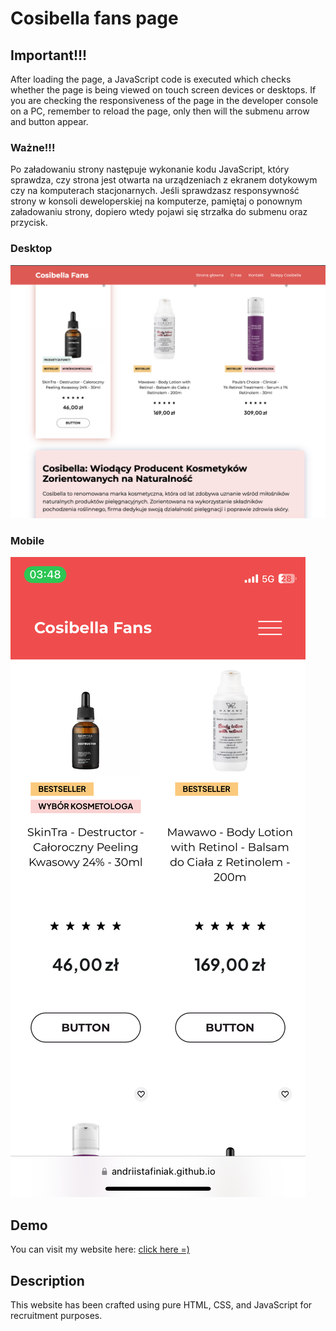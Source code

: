 # Cosibella fans page

## Important!!!

After loading the page, a JavaScript code is executed which checks whether the page is being viewed on touch screen devices or desktops. If you are checking the responsiveness of the page in the developer console on a PC, remember to reload the page, only then will the submenu arrow and button appear.

### Ważne!!!

Po załadowaniu strony następuje wykonanie kodu JavaScript, który sprawdza, czy strona jest otwarta na urządzeniach z ekranem dotykowym czy na komputerach stacjonarnych. Jeśli sprawdzasz responsywność strony w konsoli deweloperskiej na komputerze, pamiętaj o ponownym załadowaniu strony, dopiero wtedy pojawi się strzałka do submenu oraz przycisk.

### Desktop

![Project Screenshot](/images/readme.png)

### Mobile

![Project Screenshot](/images/readmeMb.png)

## Demo

You can visit my website here: [click here =)](https://andriistafiniak.github.io/fans-page/)

## Description

This website has been crafted using pure HTML, CSS, and JavaScript for recruitment purposes.
